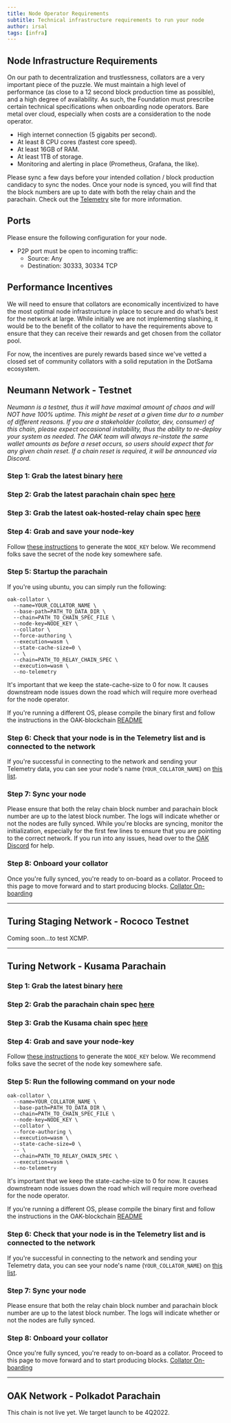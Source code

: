 ```yaml
---
title: Node Operator Requirements
subtitle: Technical infrastructure requirements to run your node
author: irsal
tags: [infra]
---
```


## Node Infrastructure Requirements
On our path to decentralization and trustlessness, collators are a very important piece of the puzzle. We must maintain a high level of performance (as close to a 12 second block production time as possible), and a high degree of availability. As such, the Foundation must prescribe certain technical specifications when onboarding node operators. 
Bare metal over cloud, especially when costs are a consideration to the node operator.
- High internet connection (5 gigabits per second).
- At least 8 CPU cores (fastest core speed).
- At least 16GB of RAM.
- At least 1TB of storage.
- Monitoring and alerting in place (Prometheus, Grafana, the like).

Please sync a few days before your intended collation / block production candidacy to sync the nodes. Once your node is synced, you will find that the block numbers are up to date with both the relay chain and the parachain. Check out the [Telemetry](https://telemetry.polkadot.io/#list/0x0f62b701fb12d02237a33b84818c11f621653d2b1614c777973babf4652b535d) site for more information.

## Ports
Please ensure the following configuration for your node.
- P2P port must be open to incoming traffic:
    - Source: Any
    - Destination: 30333, 30334 TCP

## Performance Incentives
We will need to ensure that collators are economically incentivized to have the most optimal node infrastructure in place to secure and do what’s best for the network at large. While initially we are not implementing slashing, it would be to the benefit of the collator to have the requirements above to ensure that they can receive their rewards and get chosen from the collator pool.

For now, the incentives are purely rewards based since we've vetted a closed set of community collators with a solid reputation in the DotSama ecosystem. 

## Neumann Network - Testnet
*Neumann is a testnet, thus it will have maximal amount of chaos and will NOT have 100% uptime. This might be reset at a given time dur to a number of different reasons. If you are a stakeholder (collator, dev, consumer) of this chain, please expect occasional instability, thus the ability to re-deploy your system as needed. The OAK team will always re-instate the same wallet amounts as before a reset occurs, so users should expect that for any given chain reset. If a chain reset is required, it will be announced via Discord.*

### Step 1: Grab the latest binary [here](https://github.com/OAK-Foundation/OAK-blockchain/releases/tag/v1.2.8)

### Step 2: Grab the latest parachain chain spec [here](https://github.com/OAK-Foundation/OAK-blockchain/blob/master/node/res/neumann.json)

### Step 3: Grab the latest oak-hosted-relay chain spec [here](https://github.com/OAK-Foundation/OAK-blockchain/blob/master/node/res/neumann-rococo-testnet.json)

### Step 4: Grab and save your node-key

Follow [these instructions](https://docs.substrate.io/v3/tools/subkey/#generating-node-keys) to generate the `NODE_KEY` below. We recommend folks save the secret of the node key somewhere safe.

### Step 5: Startup the parachain
If you're using ubuntu, you can simply run the following:
```
oak-collator \
  --name=YOUR_COLLATOR_NAME \
  --base-path=PATH_TO_DATA_DIR \
  --chain=PATH_TO_CHAIN_SPEC_FILE \
  --node-key=NODE_KEY \
  --collator \
  --force-authoring \
  --execution=wasm \
  --state-cache-size=0 \
  -- \
  --chain=PATH_TO_RELAY_CHAIN_SPEC \
  --execution=wasm \
  --no-telemetry
```
It's important that we keep the state-cache-size to 0 for now. It causes downstream node issues down the road which will require more overhead for the node operator.

If you're running a different OS, please compile the binary first and follow the instructions in the OAK-blockchain [README](https://github.com/OAK-Foundation/OAK-blockchain#install-oak-blockchain)

### Step 6: Check that your node is in the Telemetry list and is connected to the network
If you're successful in connecting to the network and sending your Telemetry data, you can see your node's name (`YOUR_COLLATOR_NAME`) on [this list](https://telemetry.polkadot.io/#list/0x42e75532d6809775cef4b9ca8e4bb49be2dc1e87c9ff1ba299e78481b5cb3047).

### Step 7: Sync your node
Please ensure that both the relay chain block number and parachain block number are up to the latest block number. The logs will indicate whether or not the nodes are fully synced.
While you're blocks are syncing, monitor the initialization, especially for the first few lines to ensure that you are pointing to the correct network. If you run into any issues, head over to the [OAK Discord](https://discord.gg/7W9UDvsbwh) for help.

### Step 8: Onboard your collator
Once you're fully synced, you're ready to on-board as a collator. Proceed to this page to move forward and to start producing blocks. [Collator On-boarding](./collators.md)

----------------------------------------------------------------------------------------------------------------------------------
## Turing Staging Network - Rococo Testnet
Coming soon...to test XCMP.

----------------------------------------------------------------------------------------------------------------------------------
## Turing Network - Kusama Parachain 
### Step 1: Grab the latest binary [here](https://github.com/OAK-Foundation/OAK-blockchain/releases/tag/v1.2.8)

### Step 2: Grab the parachain chain spec [here](https://github.com/OAK-Foundation/OAK-blockchain/blob/master/node/res/turing.json)

### Step 3: Grab the Kusama chain spec [here](https://github.com/paritytech/polkadot/blob/master/node/service/res/kusama.json)

### Step 4: Grab and save your node-key

Follow [these instructions](https://docs.substrate.io/v3/tools/subkey/#generating-node-keys) to generate the `NODE_KEY` below. We recommend folks save the secret of the node key somewhere safe.

### Step 5: Run the following command on your node 
```
oak-collator \
  --name=YOUR_COLLATOR_NAME \
  --base-path=PATH_TO_DATA_DIR \
  --chain=PATH_TO_CHAIN_SPEC_FILE \
  --node-key=NODE_KEY \
  --collator \
  --force-authoring \
  --execution=wasm \
  --state-cache-size=0 \
  -- \
  --chain=PATH_TO_RELAY_CHAIN_SPEC \
  --execution=wasm \
  --no-telemetry
```
It's important that we keep the state-cache-size to 0 for now. It causes downstream node issues down the road which will require more overhead for the node operator.

If you're running a different OS, please compile the binary first and follow the instructions in the OAK-blockchain [README](https://github.com/OAK-Foundation/OAK-blockchain#install-oak-blockchain)

### Step 6: Check that your node is in the Telemetry list and is connected to the network
If you're successful in connecting to the network and sending your Telemetry data, you can see your node's name (`YOUR_COLLATOR_NAME`) on [this list](https://telemetry.polkadot.io/#list/0x0f62b701fb12d02237a33b84818c11f621653d2b1614c777973babf4652b535d).

### Step 7: Sync your node
Please ensure that both the relay chain block number and parachain block number are up to the latest block number. The logs will indicate whether or not the nodes are fully synced.

### Step 8: Onboard your collator
Once you're fully synced, you're ready to on-board as a collator. Proceed to this page to move forward and to start producing blocks. [Collator On-boarding](../collators)

----------------------------------------------------------------------------------------------------------------------------------
## OAK Network - Polkadot Parachain
This chain is not live yet. We target launch to be 4Q2022.